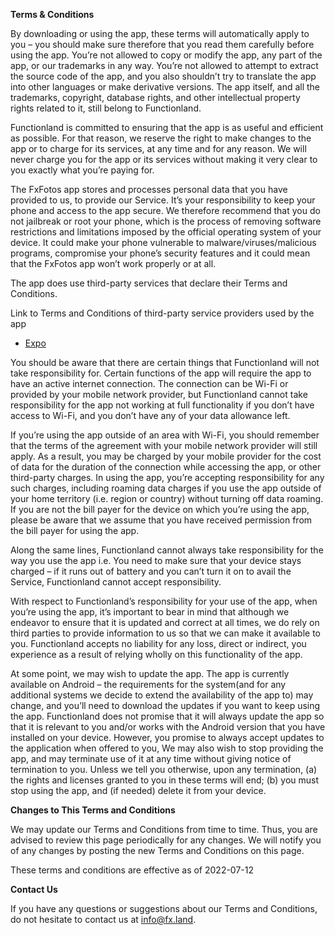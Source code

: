 **Terms & Conditions**

By downloading or using the app, these terms will automatically apply to you –
you should make sure therefore that you read them carefully before using the
app. You’re not allowed to copy or modify the app, any part of the app, or our
trademarks in any way. You’re not allowed to attempt to extract the source code
of the app, and you also shouldn’t try to translate the app into other languages
or make derivative versions. The app itself, and all the trademarks, copyright,
database rights, and other intellectual property rights related to it, still
belong to Functionland.

Functionland is committed to ensuring that the app is as useful and efficient as
possible. For that reason, we reserve the right to make changes to the app or to
charge for its services, at any time and for any reason. We will never charge
you for the app or its services without making it very clear to you exactly what
you’re paying for.

The FxFotos app stores and processes personal data that you have provided to us,
to provide our Service. It’s your responsibility to keep your phone and access
to the app secure. We therefore recommend that you do not jailbreak or root your
phone, which is the process of removing software restrictions and limitations
imposed by the official operating system of your device. It could make your
phone vulnerable to malware/viruses/malicious programs, compromise your phone’s
security features and it could mean that the FxFotos app won’t work properly or at
all.

The app does use third-party services that declare their Terms and Conditions.

Link to Terms and Conditions of third-party service providers used by the app

- [Expo](https://expo.io/terms)

You should be aware that there are certain things that Functionland will not
take responsibility for. Certain functions of the app will require the app to
have an active internet connection. The connection can be Wi-Fi or provided by
your mobile network provider, but Functionland cannot take responsibility for
the app not working at full functionality if you don’t have access to Wi-Fi, and
you don’t have any of your data allowance left.

If you’re using the app outside of an area with Wi-Fi, you should remember that
the terms of the agreement with your mobile network provider will still apply.
As a result, you may be charged by your mobile provider for the cost of data for
the duration of the connection while accessing the app, or other third-party
charges. In using the app, you’re accepting responsibility for any such charges,
including roaming data charges if you use the app outside of your home territory
(i.e. region or country) without turning off data roaming. If you are not the
bill payer for the device on which you’re using the app, please be aware that we
assume that you have received permission from the bill payer for using the app.

Along the same lines, Functionland cannot always take responsibility for the way
you use the app i.e. You need to make sure that your device stays charged – if
it runs out of battery and you can’t turn it on to avail the Service,
Functionland cannot accept responsibility.

With respect to Functionland’s responsibility for your use of the app, when
you’re using the app, it’s important to bear in mind that although we endeavor
to ensure that it is updated and correct at all times, we do rely on third
parties to provide information to us so that we can make it available to you.
Functionland accepts no liability for any loss, direct or indirect, you
experience as a result of relying wholly on this functionality of the app.

At some point, we may wish to update the app. The app is currently available on
Android – the requirements for the system(and for any additional systems we
decide to extend the availability of the app to) may change, and you’ll need to
download the updates if you want to keep using the app. Functionland does not
promise that it will always update the app so that it is relevant to you and/or
works with the Android version that you have installed on your device. However,
you promise to always accept updates to the application when offered to you, We
may also wish to stop providing the app, and may terminate use of it at any time
without giving notice of termination to you. Unless we tell you otherwise, upon
any termination, (a) the rights and licenses granted to you in these terms will
end; (b) you must stop using the app, and (if needed) delete it from your
device.

**Changes to This Terms and Conditions**

We may update our Terms and Conditions from time to time. Thus, you are advised
to review this page periodically for any changes. We will notify you of any
changes by posting the new Terms and Conditions on this page.

These terms and conditions are effective as of 2022-07-12

**Contact Us**

If you have any questions or suggestions about our Terms and Conditions, do not
hesitate to contact us at info@fx.land.

